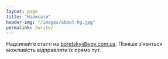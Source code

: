 ```yaml
---
layout: page
title: "Написати"
header-img: "/images/about-bg.jpg"
permalink: /write/
---
```


Надсилайте статті на [boretskyi@yov.com.ua](mailto:boretskyi@yov.com.ua). Пізніше з’явиться можливість відправляти їх прямо тут.
